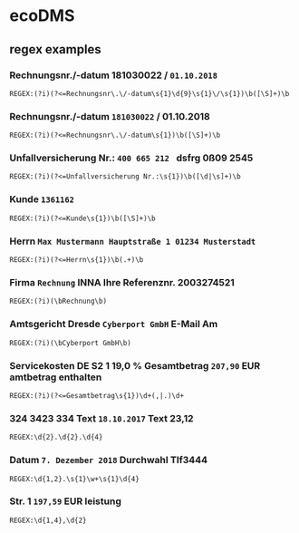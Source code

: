 # ecoDMS

## regex examples

### Rechnungsnr./-datum 181030022 / **`01.10.2018`**

`REGEX:(?i)(?<=Rechnungsnr\.\/-datum\s{1}\d{9}\s{1}\/\s{1})\b([\S]+)\b`

### Rechnungsnr./-datum **`181030022`** / 01.10.2018

`REGEX:(?i)(?<=Rechnungsnr\.\/-datum\s{1})\b([\S]+)\b`

### Unfallversicherung Nr.: **`400 665 212 `** dsfrg 0ß09 2545

`REGEX:(?i)(?<=Unfallversicherung Nr.:\s{1})\b([\d|\s]+)\b`

### Kunde **`1361162`**

`REGEX:(?i)(?<=Kunde\s{1})\b([\S]+)\b`

### Herrn **`Max Mustermann Hauptstraße 1 01234 Musterstadt`**

`REGEX:(?i)(?<=Herrn\s{1})\b(.+)\b`

### Firma **`Rechnung`** INNA Ihre Referenznr. 2003274521

`REGEX:(?i)(\bRechnung\b)`

### Amtsgericht Dresde **`Cyberport GmbH`** E-Mail Am

`REGEX:(?i)(\bCyberport GmbH\b)`

### Servicekosten DE S2 1 19,0 % Gesamtbetrag **`207,90`** EUR amtbetrag enthalten

`REGEX:(?i)(?<=Gesamtbetrag\s{1})\d+(,|.)\d+`

### 324 3423 334 Text **`18.10.2017`** Text 23,12

`REGEX:\d{2}.\d{2}.\d{4}`

### Datum **`7. Dezember 2018`** Durchwahl Tlf3444

`REGEX:\d{1,2}.\s{1}\w+\s{1}\d{4}`

### Str. 1 **`197,59`** EUR leistung

`REGEX:\d{1,4},\d{2}`

